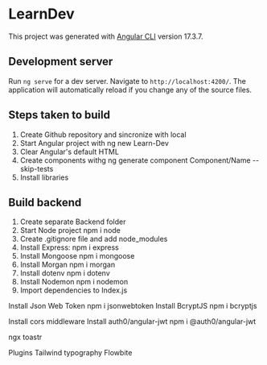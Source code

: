 # LearnDev

This project was generated with [Angular CLI](https://github.com/angular/angular-cli) version 17.3.7.

## Development server

Run `ng serve` for a dev server. Navigate to `http://localhost:4200/`. The application will automatically reload if you change any of the source files.

## Steps taken to build
1. Create Github repository and sincronize with local
2. Start Angular project with ng new Learn-Dev
3. Clear Angular's default HTML 
4. Create components withg ng generate component Component/Name --skip-tests
5. Install libraries 

## Build backend
1. Create separate Backend folder
2. Start Node project npm i node
3. Create .gitignore file and add node_modules
4. Install Express: npm i express
5. Install Mongoose npm i mongoose
6. Install Morgan npm i morgan
7. Install dotenv npm i dotenv
8. Install Nodemon npm i nodemon
9. Import dependencies to Index.js





Install Json Web Token npm i jsonwebtoken
Install BcryptJS npm i bcryptjs

Install cors middleware
Install auth0/angular-jwt npm i @auth0/angular-jwt

ngx toastr

Plugins 
Tailwind typography
Flowbite